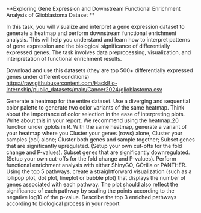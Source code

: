 **Exploring Gene Expression and Downstream Functional Enrichment Analysis of Glioblastoma Dataset
**

In this task, you will visualize and interpret a gene expression dataset to generate a heatmap and perform downstream functional enrichment analysis. This will help you understand and learn how to interpret patterns of gene expression and the biological significance of differentially expressed genes. The task involves data preprocessing, visualization, and interpretation of functional enrichment results.

Download and use this datasets (they are top 500+ differentially expressed genes under different conditions)
https://raw.githubusercontent.com/HackBio-Internship/public_datasets/main/Cancer2024/glioblastoma.csv

Generate a heatmap for the entire dataset. Use a diverging and sequential color palette to generate two color variants of the same heatmap. Think about the importance of color selection in the ease of interpreting plots. Write about this in your report. We recommend using the heatmap.2() function under gplots in R.
With the same heatmap, generate a variant of your heatmap where you
Cluster your genes (rows) alone,
Cluster your samples (col) alone;
Cluster both genes and sample together;
Subset genes that are significantly upregulated. (Setup your own cut-offs for the fold change and P-values).
Subset genes that are significantly downregulated. (Setup your own cut-offs for the fold change and P-values).
Perform functional enrichment analysis with either ShinyGO, GOrilla or PANTHER.
Using the top 5 pathways, create a straightforward visualization (such as a lollipop plot, dot plot, lineplot or bubble plot) that displays the number of genes associated with each pathway. The plot should also reflect the significance of each pathway by scaling the points according to the negative log10 of the p-value.
Describe the top 3 enriched pathways according to biological process in your report
